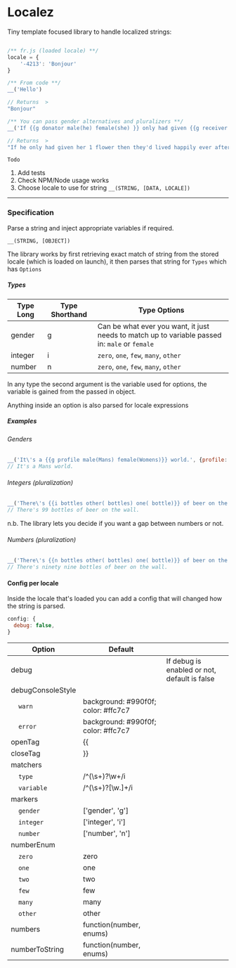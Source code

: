 # Localez

Tiny template focused library to handle localized strings:

```javascript

/** fr.js (loaded locale) **/
locale = {
	'-4213': 'Bonjour'
}

/** From code **/
__('Hello')

// Returns  >
"Bonjour"

/** You can pass gender alternatives and pluralizers **/
__('If {{g donator male(he) female(she) }} only had given {{g receiver male(him) female(her) }} {{i data.flowers zero( flowers) one( flower) other( flowers)}} then they\'d lived happily ever after.', {donator: 'male', receiver: 'female', data : { flowers: 1 }})

// Returns  >
"If he only had given her 1 flower then they'd lived happily ever after."
```

`Todo`
1. Add tests
2. Check NPM/Node usage works
3. Choose locale to use for string `__(STRING, [DATA, LOCALE])`


-------------

### Specification

Parse a string and inject appropriate variables if required.

`__(STRING, [OBJECT])`

The library works by first retrieving exact match of string from the stored locale (which is loaded on launch), it then parses that string for `Types` which has `Options`

##### Types

| Type Long | Type Shorthand | Type Options |
|--|---|--|
| gender | g | Can be what ever you want, it just needs to match up to variable passed in: `male` or `female`|
| integer | i | `zero`, `one`, `few`, `many`, `other` |
| number | n | `zero`, `one`, `few`, `many`, `other` |

In any type the second argument is the variable used for options, the variable is gained from the passed in object.

Anything inside an option is also parsed for locale expressions

##### Examples

###### Genders
```javascript
__('It\'s a {{g profile male(Mans) female(Womens)}} world.', {profile: 'male'})
// It's a Mans world.
```

###### Integers (pluralization)
```javascript
__('There\'s {{i bottles other( bottles) one( bottle)}} of beer on the wall.', {flowers: 99})
// There's 99 bottles of beer on the wall.
```
n.b. The library lets you decide if you want a gap between numbers or not.

###### Numbers (pluralization)
```javascript
__('There\'s {{n bottles other( bottles) one( bottle)}} of beer on the wall.', {flowers: 99})
// There's ninety nine bottles of beer on the wall.
```

#### Config per locale
Inside the locale that's loaded you can add a config that will changed how the string is parsed.
```javascript
config: {
  debug: false,
}
```

|Option|Default||
|--|--|--|
|debug||If debug is enabled or not, default is false|
|debugConsoleStyle||
|&nbsp;&nbsp;&nbsp;&nbsp;`warn`|background: #990f0f; color: #ffc7c7||
|&nbsp;&nbsp;&nbsp;&nbsp;`error`|background: #990f0f; color: #ffc7c7||
|openTag|{{||
|closeTag|}}||
|matchers|||
|&nbsp;&nbsp;&nbsp;&nbsp;`type`|/^(\\s+)?\w+/i||
|&nbsp;&nbsp;&nbsp;&nbsp;`variable`|/^(\\s+)?[\w\.]+/i||
|markers|||
|&nbsp;&nbsp;&nbsp;&nbsp;`gender`|['gender', 'g']||
|&nbsp;&nbsp;&nbsp;&nbsp;`integer`|['integer', 'i']||
|&nbsp;&nbsp;&nbsp;&nbsp;`number`|['number', 'n']||
|numberEnum|||
|&nbsp;&nbsp;&nbsp;&nbsp;`zero`|zero||
|&nbsp;&nbsp;&nbsp;&nbsp;`one`|one||
|&nbsp;&nbsp;&nbsp;&nbsp;`two`|two||
|&nbsp;&nbsp;&nbsp;&nbsp;`few`|few||
|&nbsp;&nbsp;&nbsp;&nbsp;`many`|many||
|&nbsp;&nbsp;&nbsp;&nbsp;`other`|other||
|numbers|function(number, enums)||
|numberToString|function(number, enums)||

